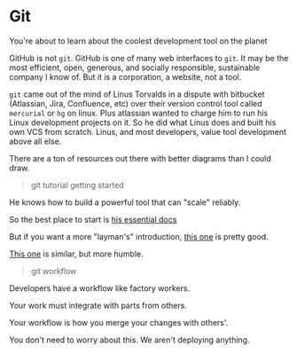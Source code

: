# Git

You're about to learn about the coolest development tool on the planet

GitHub is not `git`. GitHub is one of many web interfaces to `git`. It may be the most efficient, open, generous, and socially responsible, sustainable company I know of. But it is a corporation, a website, not a tool.

`git` came out of the mind of Linus Torvalds in a dispute with bitbucket (Atlassian, Jira, Confluence, etc) over their version control tool called `mercurial` or `hg` on linux. Plus atlassian wanted to charge him to run his Linux development projects on it. So he did what Linus does and built his own VCS from scratch. Linus, and most developers, value tool development above all else.

There are a ton of resources out there with better diagrams than I could draw.

> git tutorial getting started


He knows how to build a powerful tool that can "scale" reliably.

So the best place to start is [his essential docs](http://git-scm.com/book/en/v2/Git-Basics-Getting-a-Git-Repository)

But if you want a more "layman's" introduction, [this one](http://rogerdudler.github.io/git-guide/) is pretty good.

[This one](https://blog.interlinked.org/tutorials/git.html) is similar, but more humble.


> git workflow

Developers have a workflow like factory workers.

Your work must integrate with parts from others.

Your workflow is how you merge your changes with others'.

You don't need to worry about this. We aren't deploying anything.

